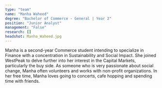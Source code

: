 ```yaml
---
type: "team"
name: "Manha Waheed"
degree: "Bachelor of Commerce - General | Year 2"
position: "Junior Analyst"
management: "False"
research: []
headshot: Manha_Waheed.jpg
---
```


Manha is a second-year Commerce student intending to specialize in Finance with a concentration in Sustainability and Social Impact. She joined WestPeak to delve further into her interest in the Capital Markets, particularly the buy side. As someone who is very passionate about social change, Manha often volunteers and works with non-profit organizations. In her free time, Manha loves going to concerts, cafe hopping and spending time with friends. 
